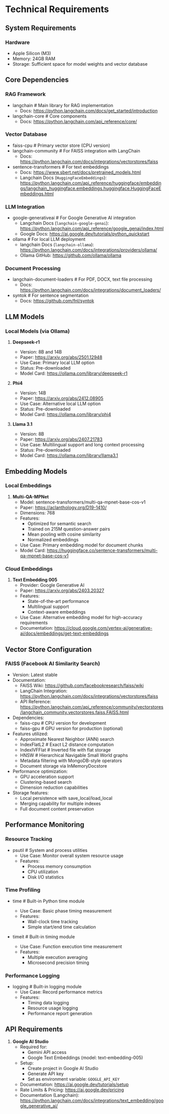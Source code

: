 # Technical Requirements

## System Requirements

### Hardware
- Apple Silicon (M3)
- Memory: 24GB RAM
- Storage: Sufficient space for model weights and vector database

## Core Dependencies

### RAG Framework
- langchain         # Main library for RAG implementation
  - Docs: https://python.langchain.com/docs/get_started/introduction
- langchain-core   # Core components
  - Docs: https://python.langchain.com/api_reference/core/

### Vector Database
- faiss-cpu        # Primary vector store (CPU version)
- langchain-community  # For FAISS integration with LangChain
  - Docs: https://python.langchain.com/docs/integrations/vectorstores/faiss
- sentence-transformers  # For text embeddings
  - Docs: https://www.sbert.net/docs/pretrained_models.html
  - Langchain Docs (`HuggingFaceEmbeddings`): https://python.langchain.com/api_reference/huggingface/embeddings/langchain_huggingface.embeddings.huggingface.HuggingFaceEmbeddings.html

### LLM Integration
- google-generativeai  # For Google Generative AI integration
  - Langchain Docs (`langchain-google-genai`): https://python.langchain.com/api_reference/google_genai/index.html
  - Google Docs: https://ai.google.dev/tutorials/python_quickstart
- ollama               # For local LLM deployment
  - langchain Docs (`langchain-ollama`): https://python.langchain.com/docs/integrations/providers/ollama/
  - Ollama GitHub: https://github.com/ollama/ollama

### Document Processing
- langchain-document-loaders  # For PDF, DOCX, text file processing
  - Docs: https://python.langchain.com/docs/integrations/document_loaders/
- syntok  # For sentence segmentation
  - Docs: https://github.com/fnl/syntok

## LLM Models

### Local Models (via Ollama)
1. **Deepseek-r1**
   - Version: 8B and 14B
   - Paper: https://arxiv.org/abs/2501.12948
   - Use Case: Primary local LLM option
   - Status: Pre-downloaded
   - Model Card: https://ollama.com/library/deepseek-r1

2. **Phi4**
   - Version: 14B
   - Paper: https://arxiv.org/abs/2412.08905
   - Use Case: Alternative local LLM option
   - Status: Pre-downloaded
   - Model Card: https://ollama.com/library/phi4

3. **Llama 3.1**
   - Version: 8B
   - Paper: https://arxiv.org/abs/2407.21783
   - Use Case: Multilingual support and long context processing
   - Status: Pre-downloaded
   - Model Card: https://ollama.com/library/llama3.1

## Embedding Models

### Local Embeddings
1. **Multi-QA-MPNet**
   - Model: sentence-transformers/multi-qa-mpnet-base-cos-v1
   - Paper: https://aclanthology.org/D19-1410/
   - Dimensions: 768
   - Features:
     - Optimized for semantic search
     - Trained on 215M question-answer pairs
     - Mean pooling with cosine similarity
     - Normalized embeddings
   - Use Case: Primary embedding model for document chunks
   - Model Card: https://huggingface.co/sentence-transformers/multi-qa-mpnet-base-cos-v1

### Cloud Embeddings
1. **Text Embedding 005**
   - Provider: Google Generative AI
   - Paper: https://arxiv.org/abs/2403.20327
   - Features:
     - State-of-the-art performance
     - Multilingual support
     - Context-aware embeddings
   - Use Case: Alternative embedding model for high-accuracy requirements
   - Documentation: https://cloud.google.com/vertex-ai/generative-ai/docs/embeddings/get-text-embeddings

## Vector Store Configuration

### FAISS (Facebook AI Similarity Search)
- Version: Latest stable
- Documentation:
  - FAISS Wiki: https://github.com/facebookresearch/faiss/wiki
  - LangChain Integration: https://python.langchain.com/docs/integrations/vectorstores/faiss
  - API Reference: https://python.langchain.com/api_reference/community/vectorstores/langchain_community.vectorstores.faiss.FAISS.html
- Dependencies:
  - faiss-cpu        # CPU version for development
  - faiss-gpu        # GPU version for production (optional)
- Features utilized:
  - Approximate Nearest Neighbor (ANN) search
  - IndexFlatL2      # Exact L2 distance computation
  - IndexIVFFlat     # Inverted file with flat storage
  - HNSW             # Hierarchical Navigable Small World graphs
  - Metadata filtering with MongoDB-style operators
  - Document storage via InMemoryDocstore
- Performance optimization:
  - GPU acceleration support
  - Clustering-based search
  - Dimension reduction capabilities
- Storage features:
  - Local persistence with save_local/load_local
  - Merging capability for multiple indexes
  - Full document content preservation

## Performance Monitoring

### Resource Tracking
- psutil            # System and process utilities
  - Use Case: Monitor overall system resource usage
  - Features:
    - Process memory consumption
    - CPU utilization
    - Disk I/O statistics

### Time Profiling
- time             # Built-in Python time module
  - Use Case: Basic phase timing measurement
  - Features:
    - Wall-clock time tracking
    - Simple start/end time calculation

- timeit           # Built-in timing module
  - Use Case: Function execution time measurement
  - Features:
    - Multiple execution averaging
    - Microsecond precision timing

### Performance Logging
- logging          # Built-in logging module
  - Use Case: Record performance metrics
  - Features:
    - Timing data logging
    - Resource usage logging
    - Performance report generation

## API Requirements

1. **Google AI Studio**
   - Required for: 
     - Gemini API access
     - Google Text Embeddings (model: text-embedding-005)
   - Setup:
     - Create project in Google AI Studio
     - Generate API key
     - Set as environment variable: `GOOGLE_API_KEY`
   - Documentation: https://ai.google.dev/tutorials/setup
   - Rate Limits & Pricing: https://ai.google.dev/pricing
   - Documentation (Langchain): https://python.langchain.com/docs/integrations/text_embedding/google_generative_ai/
